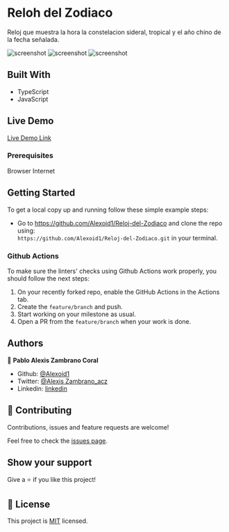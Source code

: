 # Reloh del Zodiaco
Reloj que muestra la hora la constelacion sideral, tropical y el año chino de la fecha señalada.

![screenshot](./images/login.png)
![screenshot](./images/motos.png)
![screenshot](./images/book.png)


## Built With

- TypeScript
- JavaScript

## Live Demo
[Live Demo Link](https://alexoid1.github.io/Reloj-del-Zodiaco/)


### Prerequisites

Browser
Internet

## Getting Started

To get a local copy up and running follow these simple example steps:

- Go to https://github.com/Alexoid1/Reloj-del-Zodiaco and clone the repo using: <br>
`https://github.com/Alexoid1/Reloj-del-Zodiaco.git` in your terminal.

### Github Actions

To make sure the linters' checks using Github Actions work properly, you should follow the next steps:

1. On your recently forked repo, enable the GitHub Actions in the Actions tab.
2. Create the `feature/branch` and push.
3. Start working on your milestone as usual.
4. Open a PR from the `feature/branch` when your work is done.


## Authors

👤 **Pablo Alexis Zambrano Coral**
- Github: [@Alexoid1](https://github.com/Alexoid1)
- Twitter: [@Alexis Zambrano_acz](https://twitter.com/pablo_acz)
- Linkedin: [linkedin](https://www.linkedin.com/in/pablo-alexis-zambrano-coral-7a614a189/)

## 🤝 Contributing

Contributions, issues and feature requests are welcome!

Feel free to check the [issues page](https://github.com/Alexoid1/Reloj-del-Zodiaco/issues).

## Show your support

Give a ⭐️ if you like this project!


## 📝 License

This project is [MIT]() licensed.


